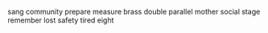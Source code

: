 sang community prepare measure brass double parallel mother social stage remember lost safety tired eight